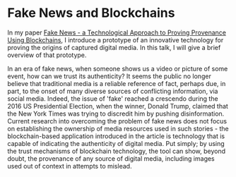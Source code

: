# Fake News and Blockchains

In my paper [Fake News - a Technological Approach to Proving Provenance Using Blockchains](https://doi.org/10.1089/big.2017.0071), I introduce a prototype of an innovative technology for proving the origins of captured digital media. In this talk, I will give a brief overview of that prototype.

In an era of fake news, when someone shows us a video or picture of some event, how can we trust its authenticity? It seems the public no longer believe that traditional media is a reliable reference of fact, perhaps due, in part, to the onset of many diverse sources of conflicting information, via social media. Indeed, the issue of 'fake' reached a crescendo during the 2016 US Presidential Election, when the winner, Donald Trump, claimed that the New York Times was trying to discredit him by pushing disinformation. Current research into overcoming the problem of fake news does not focus on establishing the ownership of media resources used in such stories - the blockchain-based application introduced in the article is technology that is capable of indicating the authenticity of digital media. Put simply; by using the trust mechanisms of blockchain technology, the tool can show, beyond doubt, the provenance of any source of digital media, including images used out of context in attempts to mislead. 
